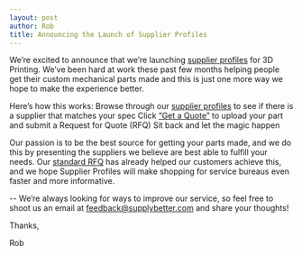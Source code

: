 ```yaml
--- 
layout: post
author: Rob
title: Announcing the Launch of Supplier Profiles
---
```


We’re excited to announce that we’re launching [supplier profiles](http://www.supplybetter.com/suppliers) for 3D Printing. We’ve been hard at work these past few months helping people get their custom mechanical parts made and this is just one more way we hope to make the experience better. 

Here’s how this works:
Browse through our [supplier profiles](http://www.supplybetter.com/suppliers) to see if there is a supplier that matches your spec
Click [“Get a Quote”](http://www.supplybetter.com/orders/new) to upload your part and submit a Request for Quote (RFQ)
Sit back and let the magic happen

Our passion is to be the best source for getting your parts made, and we do this by presenting the suppliers we believe are best able to fulfill your needs. Our [standard RFQ](http://www.supplybetter.com/orders/new) has already helped our customers achieve this, and we hope Supplier Profiles will make shopping for service bureaus even faster and more informative. 

--
We’re always looking for ways to improve our service, so feel free to shoot us an email at feedback@supplybetter.com and share your thoughts!

Thanks,

Rob
